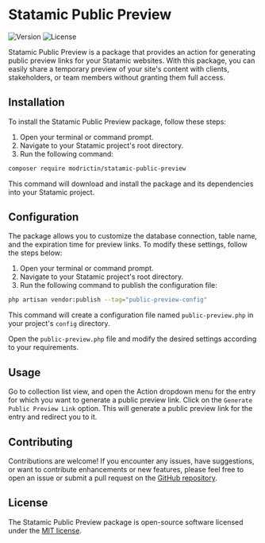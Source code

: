 # Statamic Public Preview

![Version](https://img.shields.io/badge/version-1.0.0-blue.svg)
![License](https://img.shields.io/badge/license-MIT-green.svg)

Statamic Public Preview is a package that provides an action for generating public preview links for your Statamic websites. With this package, you can easily share a temporary preview of your site's content with clients, stakeholders, or team members without granting them full access.

## Installation

To install the Statamic Public Preview package, follow these steps:

1. Open your terminal or command prompt.
2. Navigate to your Statamic project's root directory.
3. Run the following command:

```bash
composer require modrictin/statamic-public-preview
```

This command will download and install the package and its dependencies into your Statamic project.

## Configuration

The package allows you to customize the database connection, table name, and the expiration time for preview links. To modify these settings, follow the steps below:

1. Open your terminal or command prompt.
2. Navigate to your Statamic project's root directory.
3. Run the following command to publish the configuration file:

```bash
php artisan vendor:publish --tag="public-preview-config"
```

This command will create a configuration file named `public-preview.php` in your project's `config` directory.

Open the `public-preview.php` file and modify the desired settings according to your requirements.

## Usage

Go to collection list view, and open the Action dropdown menu for the entry for which you want to generate a public preview link. Click on the `Generate Public Preview Link` option. This will generate a public preview link for the entry and redirect you to it.


## Contributing

Contributions are welcome! If you encounter any issues, have suggestions, or want to contribute enhancements or new features, please feel free to open an issue or submit a pull request on the [GitHub repository](https://github.com/modrictin/statamic-public-preview).

## License

The Statamic Public Preview package is open-source software licensed under the [MIT license](https://opensource.org/licenses/MIT).
